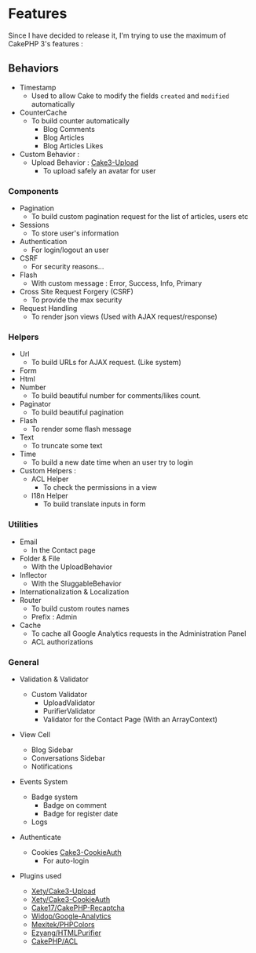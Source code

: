 # Features
Since I have decided to release it, I'm trying to use the maximum of CakePHP 3's features :

## Behaviors
* Timestamp
    * Used to allow Cake to modify the fields `created` and `modified` automatically
* CounterCache
    * To build counter automatically
        * Blog Comments
        * Blog Articles
        * Blog Articles Likes
* Custom Behavior :
    * Upload Behavior : [Cake3-Upload](https://github.com/Xety/Cake3-Upload)
        * To upload safely an avatar for user

### Components
* Pagination
    * To build custom pagination request for the list of articles, users etc
* Sessions
    * To store user's information
* Authentication
    * For login/logout an user
* CSRF
    * For security reasons...
* Flash
    * With custom message : Error, Success, Info, Primary
* Cross Site Request Forgery (CSRF)
    * To provide the max security
* Request Handling
    * To render json views (Used with AJAX request/response)

### Helpers
* Url
    * To build URLs for AJAX request. (Like system)
* Form
* Html
* Number
    * To build beautiful number for comments/likes count.
* Paginator
    * To build beautiful pagination
* Flash
    * To render some flash message
* Text
    * To truncate some text
* Time
    * To build a new date time when an user try to login
* Custom Helpers :
    * ACL Helper
        * To check the permissions in a view
    * I18n Helper
        * To build translate inputs in form

### Utilities
* Email
    * In the Contact page
* Folder & File
    * With the UploadBehavior
* Inflector
    * With the SluggableBehavior
* Internationalization & Localization
* Router
    * To build custom routes names
    * Prefix : Admin
* Cache
    * To cache all Google Analytics requests in the Administration Panel
    * ACL authorizations

### General
* Validation & Validator
    * Custom Validator
        * UploadValidator
        * PurifierValidator
        * Validator for the Contact Page (With an ArrayContext)
* View Cell
    * Blog Sidebar
    * Conversations Sidebar
    * Notifications
* Events System
    * Badge system
        * Badge on comment
        * Badge for register date
    * Logs
* Authenticate
    * Cookies [Cake3-CookieAuth](https://github.com/Xety/Cake3-CookieAuth)
        * For auto-login

* Plugins used
    * [Xety/Cake3-Upload](https://github.com/Xety/Cake3-Upload)
    * [Xety/Cake3-CookieAuth](https://github.com/Xety/Cake3-CookieAuth)
    * [Cake17/CakePHP-Recaptcha](https://github.com/Cake17/CakePHP-Recaptcha)
    * [Widop/Google-Analytics](https://github.com/Widop/Google-Analytics)
    * [Mexitek/PHPColors](https://github.com/Mexitek/PHPColors)
    * [Ezyang/HTMLPurifier](https://github.com/Ezyang/HTMLPurifier)
    * [CakePHP/ACL](https://github.com/CakePHP/ACL)
